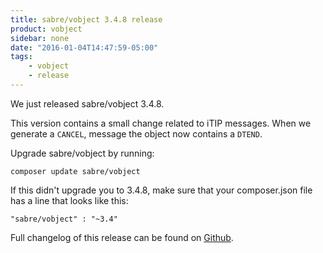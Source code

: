 ```yaml
---
title: sabre/vobject 3.4.8 release
product: vobject
sidebar: none
date: "2016-01-04T14:47:59-05:00"
tags:
    - vobject
    - release
---
```


We just released sabre/vobject 3.4.8.

This version contains a small change related to iTIP messages. When we generate
a `CANCEL`, message the object now contains a `DTEND`.

Upgrade sabre/vobject by running:

    composer update sabre/vobject

If this didn't upgrade you to 3.4.8, make sure that your composer.json file
has a line that looks like this:

    "sabre/vobject" : "~3.4"

Full changelog of this release can be found on [Github][1].

[1]: https://github.com/sabre-io/vobject/blob/3.4.8/ChangeLog.md
